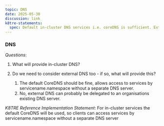 ```yaml
---
topic: DNS
date: 2025-05-30
discussion: link
k8tre-statements:
  spec: Default in-cluster DNS services i.e. coreDNS is sufficient. External DNS can be delegated to an organisation's existing DNS server/provider.  
---
```


### DNS

*Questions*:
1. What will provide in-cluster DNS?
2. Do we need to consider external DNS too - if so, what will provide this?

    1. The default CoreDNS should be fine, allows access to services by servicename.namespace without a separate DNS server.
    2. No, external DNS can probably be delegated to an organisations existing DNS server.

*K8TRE Reference Implementation Statement*: For in-cluster services the default CoreDNS will be used, so clients can access services by servicename.namespace without a separate DNS server